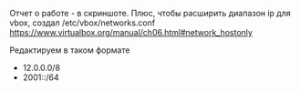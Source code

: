 Отчет о работе - в скриншоте.
Плюс, чтобы расширить диапазон ip для vbox, создал /etc/vbox/networks.conf 
https://www.virtualbox.org/manual/ch06.html#network_hostonly

Редактируем в таком формате
* 12.0.0.0/8
* 2001::/64
